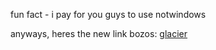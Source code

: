 fun fact - i pay for you guys to use notwindows

anyways, heres the new link bozos: [glacier](https://glacier.fly.dev)
